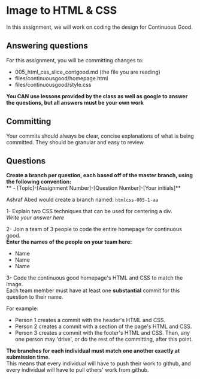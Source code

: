 # Image to HTML & CSS
In this assignment, we will work on coding the design for Continuous Good.

## Answering questions
For this assignment, you will be committing changes to:
- 005_html_css_slice_contgood.md (the file you are reading)
- files/continuousgood/homepage.html
- files/continuousgood/style.css

**You CAN use lessons provided by the class as well as google to answer the questions, but all answers must be your own work**  

## Committing
Your commits should always be clear, concise explanations of what is being committed. They should be granular and easy to review.

## Questions
**Create a branch per question, each based off of the master branch, using the following convention:**  
** - [Topic]-[Assignment Number]-[Question Number]-[Your initials]**  

Ashraf Abed would create a branch named: ```htmlcss-005-1-aa```

1- Explain two CSS techniques that can be used for centering a div.  
*Write your answer here*  

2- Join a team of 3 people to code the entire homepage for continuous good.  
**Enter the names of the people on your team here:**
- Name
- Name
- Name

3- Code the continuous good homepage's HTML and CSS to match the image.  
Each team member must have at least one **substantial** commit for this question to their name.  

For example:  
- Person 1 creates a commit with the header's HTML and CSS.
- Person 2 creates a commit with a section of the page's HTML and CSS.
- Person 3 creates a commit with the footer's HTML and CSS.
Then, any one person may 'drive', or do the rest of the committing, after this point.  

**The branches for each individual must match one another exactly at submission time.**  
This means that every individual will have to push their work to github, and every individual will have to pull others' work from github.  
